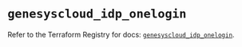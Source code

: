 # `genesyscloud_idp_onelogin`

Refer to the Terraform Registry for docs: [`genesyscloud_idp_onelogin`](https://registry.terraform.io/providers/mypurecloud/genesyscloud/1.70.0/docs/resources/idp_onelogin).
